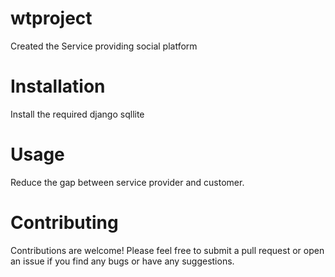 # wtproject
Created the Service providing social platform

# Installation
Install the required django
sqllite

# Usage
Reduce the gap between service provider and customer.

# Contributing
Contributions are welcome! Please feel free to submit a pull request or open an issue if you find any bugs or have any suggestions.
